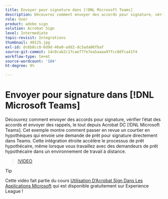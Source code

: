 ```yaml
---
title: Envoyer pour signature dans [!DNL Microsoft Teams]
description: Découvrez comment envoyer des accords pour signature, vérifier l’état des accords et envoyer des rappels, le tout depuis Acrobat DC [!DNL Microsoft Teams]
role: User
product: adobe sign
solution: Acrobat Sign
level: Intermediate
topic-revisit: Integrations
thumbnail: 40125.jpg
exl-id: dc6b8cc8-6d9d-46a0-add2-dc5ada06fbaf
source-git-commit: 14c0cab2c17cae777e7ea5aaaa97fcc0dfca41f4
workflow-type: tm+mt
source-wordcount: '104'
ht-degree: 0%

---
```


# Envoyer pour signature dans [!DNL Microsoft Teams]

Découvrez comment envoyer des accords pour signature, vérifier l’état des accords et envoyer des rappels, le tout depuis Acrobat DC [!DNL Microsoft Teams].
Cet exemple montre comment passer en revue un courtier en hypothèques qui envoie une demande de prêt pour signature directement dans Teams. Cette intégration étroite accélère le processus de prêt hypothécaire, même lorsque vous travaillez avec des demandeurs de prêt hypothécaire dans un environnement de travail à distance.

>[!VIDEO](https://video.tv.adobe.com/v/346545?hidetitle=true)

>[!TIP]
>
>Cette vidéo fait partie du cours [Utilisation D’Acrobat Sign Dans Les Applications Microsoft](https://experienceleague.adobe.com/?recommended=Sign-U-1-2020.2) qui est disponible gratuitement sur Experience League !
